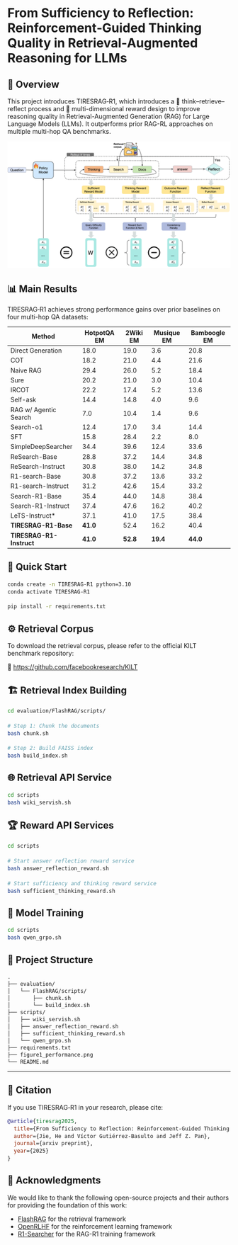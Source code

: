 # From Sufficiency to Reflection: Reinforcement‑Guided Thinking Quality in Retrieval‑Augmented Reasoning for LLMs

## 📖 Overview

This project introduces TIRESRAG‑R1, which introduces a 🧠 think–retrieve–reflect process and 🎯 multi-dimensional reward design to improve reasoning quality in Retrieval-Augmented Generation (RAG) for Large Language Models (LLMs). It outperforms prior RAG-RL approaches on multiple multi-hop QA benchmarks.



![Figure 1: TIRESRAG‑R1 vs Baselines](figures/method.png)


## 📊 Main Results

TIRESRAG‑R1 achieves strong performance gains over prior baselines on four multi-hop QA datasets:

| Method                 | HotpotQA EM | 2Wiki EM | Musique EM | Bamboogle EM |
|------------------------|-------------|----------|-------------|---------------|
| Direct Generation        | 18.0     | 19.0    | 3.6     | 20.8      |
| COT                      | 18.2     | 21.0    | 4.4     | 21.6      |
| Naive RAG                | 29.4     | 26.0    | 5.2     | 18.4      |
| Sure                     | 20.2     | 21.0    | 3.0     | 10.4      |
| IRCOT                    | 22.2     | 17.4    | 5.2     | 13.6      |
| Self-ask                 | 14.4     | 14.8    | 4.0     | 9.6       |
| RAG w/ Agentic Search    | 7.0      | 10.4    | 1.4     | 9.6       |
| Search-o1                | 12.4     | 17.0    | 3.4     | 14.4      |
| SFT                      | 15.8     | 28.4    | 2.2     | 8.0       |
| SimpleDeepSearcher       | 34.4     | 39.6    | 12.4    | 33.6      |
| ReSearch-Base            | 28.8     | 37.2    | 14.4    | 34.8      |
| ReSearch-Instruct        | 30.8     | 38.0    | 14.2    | 34.8      |
| R1-search-Base           | 30.8     | 37.2    | 13.6    | 33.2      |
| R1-search-Instruct       | 31.2     | 42.6    | 15.4    | 33.2      |
| Search-R1-Base           | 35.4     | 44.0    | 14.8    | 38.4      |
| Search-R1-Instruct       | 37.4     | 47.6    | 16.2    | 40.2      |
| LeTS-Instruct*           | 37.1     | 41.0    | 17.5    | 38.4      |
| **TIRESRAG-R1-Base**     | **41.0** | 52.4    | 16.2    | 40.4      |
| **TIRESRAG-R1-Instruct** | **41.0** | **52.8**| **19.4**| **44.0**   |




## 🚀 Quick Start

```bash
conda create -n TIRESRAG-R1 python=3.10
conda activate TIRESRAG-R1

pip install -r requirements.txt
```


## ⚙️ Retrieval Corpus

To download the retrieval corpus, please refer to the official KILT benchmark repository:

🔗 https://github.com/facebookresearch/KILT


## 🏗️ Retrieval Index Building

```bash
cd evaluation/FlashRAG/scripts/

# Step 1: Chunk the documents
bash chunk.sh

# Step 2: Build FAISS index
bash build_index.sh
```


## 🌐 Retrieval API Service

```bash
cd scripts
bash wiki_servish.sh
```


## 🏆 Reward API Services

```bash
cd scripts

# Start answer reflection reward service
bash answer_reflection_reward.sh

# Start sufficiency and thinking reward service
bash sufficient_thinking_reward.sh
```


## 🧪 Model Training

```bash
cd scripts
bash qwen_grpo.sh
```




## 📁 Project Structure

```
.
├── evaluation/
│   └── FlashRAG/scripts/
│       ├── chunk.sh
│       └── build_index.sh
├── scripts/
│   ├── wiki_servish.sh
│   ├── answer_reflection_reward.sh
│   ├── sufficient_thinking_reward.sh
│   └── qwen_grpo.sh
├── requirements.txt
├── figure1_performance.png
└── README.md
```

---

## 📖 Citation

If you use TIRESRAG‑R1 in your research, please cite:

```bibtex
@article{tiresrag2025,
  title={From Sufficiency to Reflection: Reinforcement-Guided Thinking Quality in Retrieval-Augmented Reasoning for LLMs},
  author={Jie, He and Víctor Gutiérrez-Basulto and Jeff Z. Pan},
  journal={arxiv preprint},
  year={2025}
}
```

## 🙏 Acknowledgments

We would like to thank the following open-source projects and their authors for providing the foundation of this work:

- [FlashRAG](https://github.com/RUC-NLPIR/FlashRAG) for the retrieval framework
- [OpenRLHF](https://github.com/OpenRLHF/OpenRLHF) for the reinforcement learning framework
- [R1-Searcher](https://github.com/RUCAIBox/R1-Searcher) for the RAG-R1 training framework

